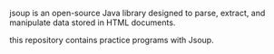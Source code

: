 jsoup is an open-source Java library designed to parse, extract, and manipulate data stored in HTML documents. 

this repository contains practice programs with Jsoup.
